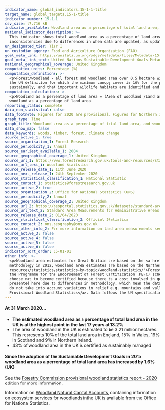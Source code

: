 ```yaml
---
indicator_name: global_indicators.15-1-1-title
target_name: global_targets.15-1-title
indicator_number: 15.1.1
csv_size: 17.716 kB
indicator_available: Woodland area as a percentage of total land area, and woodland area certified as sustainably managed as a percentage of total land area
national_indicator_description: >-
  This indicator shows total woodland area as a percentage of land area, and the area of woodland that is certified against agreed environmental standards as a percentage of land area. While the data presented by the UN uses the same source as we present here,  there may be some
  inconsistencies due to differences in when data are updated, as updated data may include revisions for earlier years.
un_designated_tier: Tier I
un_custodian_agency: Food and Agriculture Organization (FAO)
goal_meta_link: https://unstats.un.org/sdgs/metadata/files/Metadata-15-01-01.pdf
goal_meta_link_text: United Nations Sustainable Development Goals Metadata (PDF 379 KB)
national_geographical_coverage: United Kingdom
computation_units: Percentage (%)
computation_definitions: >-
  <p>Forest/woodland - all forest and woodland area over 0.5 hectare with a minimum of 20% canopy cover (25% in Northern Ireland) (or the potential to achieve it) and a minimum width of 20 metres, including areas of new planting, clearfell, windblow and restocked areas. This differs from
  the UN definition for which the minimum canopy cover is 10% (or the potential to achieve it) <p>Woodland certification - Woodland certification assesses management practices against agreed environmental standards. Certification requires that wood products are harvested legally and
  sustainably, and that important wildlife habitats are identified and are not negatively impacted by management.  Woodland certification schemes promote good forest practice and are used to demonstrate that wood or wood products come from well-managed forests.
computation_calculations: >-
  <p>Woodland as a percentage of land area = (Area of woodland /Land area ) * 100 <p> Certified woodland as a percentage of land area = (Area of certified woodland / Land area) * 100 <p> Non-certified woodland as a percentage of land area = Woodland as a percentage of land area - Certified
  woodland as a percentage of land area
reporting_status: complete
data_non_statistical: false
data_footnote: Figures for 2020 are provisional. Figures for Northern Ireland and the UK are not shown prior to 2013 due to a change in methodology.
graph_type: line
graph_title: Woodland area as a percentage of total land area, and woodland area certified as sustainably managed as a percentage of total land area 
data_show_map: false
data_keywords: woods, timber, forest, climate change
source_active_1: true
source_organisation_1: Forest Research
source_periodicity_1: Annual
source_earliest_available_1: 2004
source_geographical_coverage_1: United Kingdom
source_url_1: https://www.forestresearch.gov.uk/tools-and-resources/statistics/statistics-by-topic/woodland-statistics/
source_url_text_1: Woodland Statistics
source_release_date_1: 11th June 2020
source_next_release_1: 24th September 2020
source_statistical_classification_1: National Statistic 
source_contact_1: statistics@forestresearch.gov.uk
source_active_2: true
source_organisation_2: Office for National Statistics (ONS)
source_periodicity_2: Annual
source_geographical_coverage_2: United Kingdom
source_url_2: https://geoportal.statistics.gov.uk/datasets/standard-area-measurements-2019-for-administrative-areas-in-the-united-kingdom
source_url_text_2: Standard Area Measurements for Administrative Areas (2019)
source_release_date_2: 01/04/2020
source_statistical_classification_2: Official Statistics
source_contact_2: ons.geography@ons.gov.uk
source_other_info_2: For more information on land area measurements see the Standard Area Measurements User Guide 2019, found in the zip file in the link to the data source.
source_active_3: false
source_active_4: false
source_active_5: false
source_active_6: false
indicator_sort_order: 15-01-01
other_info: >-
  <p>Woodland area estimates for Great Britain are based on the <a href="https://data.gov.uk/dataset/cd748245-e68c-41e4-bb1a-4728bc64163c/national-forest-inventory-woodland-england-2018">National Forest Inventory (NFI) Woodland map</a>. For Northern Ireland, following a change of
  methodology in 2012, woodland area estimates are based on the Northern Ireland Woodland Register. Figures for Northern Ireland (total and non-certified) and the whole of the UK (total and non-certified) prior to 2013 are available at <a href="https://www.forestresearch.gov.uk/tools-and-
  resources/statistics/statistics-by-topic/woodland-statistics/">Forest Research</a>, but are not shown here, as estimates before the change in methodology are not directly comparable to those after.<p>All certified woodland is certified under the Forest Stewardship Council (FSC) scheme or
  the Programme for the Endorsement of Forest Certification (PEFC) scheme, with many woodlands certified under both. Certified woodland areas are often used as an indicator of sustainable forest management, however, woodland that is not certified may also be sustainably managed. Some
  choose not to become certified because there is a cost involved in getting certified and there may be little incentive for woodland owners to get their woodlands certified if timber production is not a major objective.<p>Certification in the UK began in 1996. Data prior to 2004 are not
  presented here due to differences in methodology, which mean the data are not directly comparable.<p>New certificates may relate to existing woodland that was not previously certified, or to newly planted areas. <p>The land area and forest area measurements used here are ‘flat’ as they
  do not take into account variations in relief e.g. mountains and valleys.</p><p> For further information on the methodology and quality of woodland area estimates please see the Forest Research <a href="https://www.forestresearch.gov.uk/documents/7647/PWS_2020.pdf">2020 edition of
  Provisional Woodland Statistics</a>. Data follows the UN specification for this indicator. This indicator has been identified in collaboration with topic experts.
---
```

####  **At 31 March 2020...**

<ul>
<li><strong>The estimated woodland area as a percentage of total land area in the UK is at the highest point in the last 17 years at 13.2%</strong></li>
<li>The area of woodland in the UK is estimated to be 3.21 million hectares. This represents 10% of the total land area in England, 15% in Wales, 19% in Scotland and 9% in Northern Ireland.</li>
<li>43% of woodland area in the UK is certified as sustainably managed</li>
</ul>

#### **Since the adoption of the Sustainable Development Goals in 2015 woodland area as a percentage of total land area has increased by 1.6% (UK)**

See the [Forestry Commission provisional woodland statistics report - 2020 edition](https://www.forestresearch.gov.uk/tools-and-resources/statistics/statistics-by-topic/woodland-statistics/) for more information.

Information on [Woodland Natural Capital Accounts](file:///C:/Users/woode/Downloads/Woodland%20natural%20capital%20accounts,%20UK%202020.pdf), containing information on ecosystem services for woodlands inthe UK is available from the Office for National Statistics.